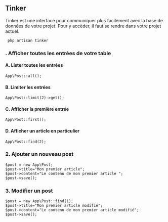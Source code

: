 ## Tinker

Tinker est une interface pour communiquer plus facilement avec la base de données de votre projet.
Pour y accèder, il faut se rendre dans votre projet actuel.

``` php artisan tinker```

### . Afficher toutes les entrées de votre table

#### A. Lister toutes les entrées
```
App\Post::all();
```

#### B. Limiter les entrées
```
App\Post::limit(2)->get();
```

#### C. Afficher la première entrée
```
App\Post::first();
```

#### D. Afficher un article en particulier
```
App\Post::find(2);
```

### 2. Ajouter un nouveau post
```
$post = new App\Post;
$post->title="Mon premier article";
$post->content="Le contenu de mon premier article ";
$post->save();
```
### 3. Modifier un post
```
$post = new App\Post::find(1);
$post->title="Mon premier article modifié";
$post->content="Le contenu de mon premier article modifié";
$post->save();
```

